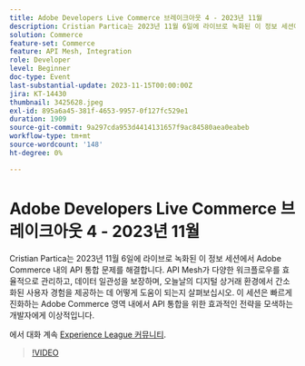 ```yaml
---
title: Adobe Developers Live Commerce 브레이크아웃 4 - 2023년 11월
description: Cristian Partica는 2023년 11월 6일에 라이브로 녹화된 이 정보 세션에서 Adobe Commerce 내의 API 통합 문제를 해결합니다. API Mesh가 다양한 워크플로우를 효율적으로 관리하고, 데이터 일관성을 보장하며, 오늘날의 디지털 상거래 환경에서 간소화된 사용자 경험을 제공하는 데 어떻게 도움이 되는지 살펴보십시오. 이 세션은 빠르게 진화하는 Adobe Commerce 영역 내에서 API 통합을 위한 효과적인 전략을 모색하는 개발자에게 이상적입니다.
solution: Commerce
feature-set: Commerce
feature: API Mesh, Integration
role: Developer
level: Beginner
doc-type: Event
last-substantial-update: 2023-11-15T00:00:00Z
jira: KT-14430
thumbnail: 3425628.jpeg
exl-id: 895a6a45-381f-4653-9957-0f127fc529e1
duration: 1909
source-git-commit: 9a297cda953d4414131657f9ac84580aea0eabeb
workflow-type: tm+mt
source-wordcount: '148'
ht-degree: 0%

---
```


# Adobe Developers Live Commerce 브레이크아웃 4 - 2023년 11월

Cristian Partica는 2023년 11월 6일에 라이브로 녹화된 이 정보 세션에서 Adobe Commerce 내의 API 통합 문제를 해결합니다. API Mesh가 다양한 워크플로우를 효율적으로 관리하고, 데이터 일관성을 보장하며, 오늘날의 디지털 상거래 환경에서 간소화된 사용자 경험을 제공하는 데 어떻게 도움이 되는지 살펴보십시오. 이 세션은 빠르게 진화하는 Adobe Commerce 영역 내에서 API 통합을 위한 효과적인 전략을 모색하는 개발자에게 이상적입니다.

에서 대화 계속 [Experience League 커뮤니티](https://adobe.ly/3ttN8tz).

>[!VIDEO](https://video.tv.adobe.com/v/3425628/?learn=on)
